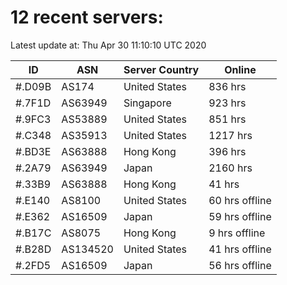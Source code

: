 # 12 recent servers:

Latest update at: Thu Apr 30 11:10:10 UTC 2020

| ID | ASN | Server Country | Online |
| -- | --- | -------------- | ------ |
| #.D09B | AS174 | United States | 836 hrs |
| #.7F1D | AS63949 | Singapore | 923 hrs |
| #.9FC3 | AS53889 | United States | 851 hrs |
| #.C348 | AS35913 | United States | 1217 hrs |
| #.BD3E | AS63888 | Hong Kong | 396 hrs |
| #.2A79 | AS63949 | Japan | 2160 hrs |
| #.33B9 | AS63888 | Hong Kong | 41 hrs |
| #.E140 | AS8100 | United States | 60 hrs offline |
| #.E362 | AS16509 | Japan | 59 hrs offline |
| #.B17C | AS8075 | Hong Kong | 9 hrs offline |
| #.B28D | AS134520 | United States | 41 hrs offline |
| #.2FD5 | AS16509 | Japan | 56 hrs offline |


